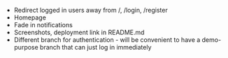 - Redirect logged in users away from /, /login, /register
- Homepage
- Fade in notifications
- Screenshots, deployment link in README.md
- Different branch for authentication - will be convenient to have a demo-purpose branch that can just log in immediately
